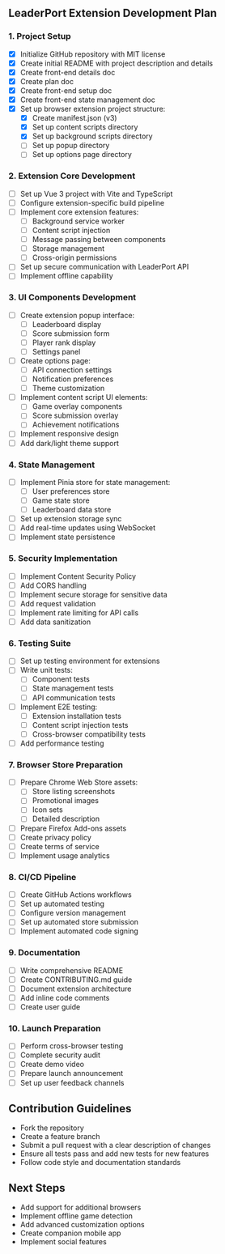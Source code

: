 ## LeaderPort Extension Development Plan

### 1. Project Setup 
- [x] Initialize GitHub repository with MIT license
- [x] Create initial README with project description and details
- [x] Create front-end details doc
- [x] Create plan doc
- [x] Create front-end setup doc
- [x] Create front-end state management doc
- [x] Set up browser extension project structure:
  - [x] Create manifest.json (v3)
  - [x] Set up content scripts directory
  - [x] Set up background scripts directory
  - [ ] Set up popup directory
  - [ ] Set up options page directory

### 2. Extension Core Development
- [ ] Set up Vue 3 project with Vite and TypeScript
- [ ] Configure extension-specific build pipeline
- [ ] Implement core extension features:
  - [ ] Background service worker
  - [ ] Content script injection
  - [ ] Message passing between components
  - [ ] Storage management
  - [ ] Cross-origin permissions
- [ ] Set up secure communication with LeaderPort API
- [ ] Implement offline capability

### 3. UI Components Development 
- [ ] Create extension popup interface:
  - [ ] Leaderboard display
  - [ ] Score submission form
  - [ ] Player rank display
  - [ ] Settings panel
- [ ] Create options page:
  - [ ] API connection settings
  - [ ] Notification preferences
  - [ ] Theme customization
- [ ] Implement content script UI elements:
  - [ ] Game overlay components
  - [ ] Score submission overlay
  - [ ] Achievement notifications
- [ ] Implement responsive design
- [ ] Add dark/light theme support

### 4. State Management
- [ ] Implement Pinia store for state management:
  - [ ] User preferences store
  - [ ] Game state store
  - [ ] Leaderboard data store
- [ ] Set up extension storage sync
- [ ] Add real-time updates using WebSocket
- [ ] Implement state persistence

### 5. Security Implementation
- [ ] Implement Content Security Policy
- [ ] Add CORS handling
- [ ] Implement secure storage for sensitive data
- [ ] Add request validation
- [ ] Implement rate limiting for API calls
- [ ] Add data sanitization

### 6. Testing Suite
- [ ] Set up testing environment for extensions
- [ ] Write unit tests:
  - [ ] Component tests
  - [ ] State management tests
  - [ ] API communication tests
- [ ] Implement E2E testing:
  - [ ] Extension installation tests
  - [ ] Content script injection tests
  - [ ] Cross-browser compatibility tests
- [ ] Add performance testing

### 7. Browser Store Preparation
- [ ] Prepare Chrome Web Store assets:
  - [ ] Store listing screenshots
  - [ ] Promotional images
  - [ ] Icon sets
  - [ ] Detailed description
- [ ] Prepare Firefox Add-ons assets
- [ ] Create privacy policy
- [ ] Create terms of service
- [ ] Implement usage analytics

### 8. CI/CD Pipeline 
- [ ] Create GitHub Actions workflows
- [ ] Set up automated testing
- [ ] Configure version management
- [ ] Set up automated store submission
- [ ] Implement automated code signing

### 9. Documentation
- [ ] Write comprehensive README
- [ ] Create CONTRIBUTING.md guide
- [ ] Document extension architecture
- [ ] Add inline code comments
- [ ] Create user guide

### 10. Launch Preparation
- [ ] Perform cross-browser testing
- [ ] Complete security audit
- [ ] Create demo video
- [ ] Prepare launch announcement
- [ ] Set up user feedback channels

## Contribution Guidelines
- Fork the repository
- Create a feature branch
- Submit a pull request with a clear description of changes
- Ensure all tests pass and add new tests for new features
- Follow code style and documentation standards

## Next Steps
- Add support for additional browsers
- Implement offline game detection
- Add advanced customization options
- Create companion mobile app
- Implement social features
